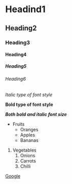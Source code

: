 # Headind1
## Heading2
### Heading3
#### Heading4
##### Heading5
###### Heading6
*Italic type of font style*

**Bold type of font style**

***Both bold and italic font size***

* Fruits
  * Oranges
  * Apples
  * Bananas
 1. Vegetables
    1. Onions
    2. Carrots
    3. Chilli
 
 [Google](https://www.google.co.in/)
 
 
  
